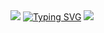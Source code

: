 <img src="https://capsule-render.vercel.app/api?type=waving&color=BDBDC8&height=150&section=header" />
<a href="https://git.io/typing-svg"><img src="https://readme-typing-svg.demolab.com?font=Fira+Code&pause=1000&color=ACACAC&width=435&lines=Welcome+My+Gihub" alt="Typing SVG" /></a>
<img src="https://capsule-render.vercel.app/api?type=waving&color=BDBDC8&height=150&section=footer" />
